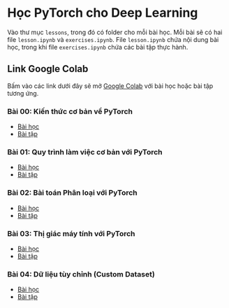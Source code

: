 <!-- markdownlint-disable MD013 -->
# Học PyTorch cho Deep Learning

Vào thư mục `lessons`, trong đó có folder cho mỗi bài học. Mỗi bài sẽ có hai file `lesson.ipynb` và `exercises.ipynb`. File `lesson.ipynb` chứa nội dung bài học, trong khi file `exercises.ipynb` chứa các bài tập thực hành.

## Link Google Colab

Bấm vào các link dưới đây sẽ mở [Google Colab](https://colab.research.google.com/) với bài học hoặc bài tập tương ứng.

### Bài 00: Kiến thức cơ bản về PyTorch

- [Bài học](https://colab.research.google.com/github/kilkuwu/pytorch-deep-learning/blob/main/lessons/00/lesson.ipynb)
- [Bài tập](https://colab.research.google.com/github/kilkuwu/pytorch-deep-learning/blob/main/lessons/00/exercises.ipynb)

### Bài 01: Quy trình làm việc cơ bản với PyTorch

- [Bài học](https://colab.research.google.com/github/kilkuwu/pytorch-deep-learning/blob/main/lessons/01/lesson.ipynb)
- [Bài tập](https://colab.research.google.com/github/kilkuwu/pytorch-deep-learning/blob/main/lessons/01/exercises.ipynb)

### Bài 02: Bài toán Phân loại với PyTorch

- [Bài học](https://colab.research.google.com/github/kilkuwu/pytorch-deep-learning/blob/main/lessons/02/lesson.ipynb)
- [Bài tập](https://colab.research.google.com/github/kilkuwu/pytorch-deep-learning/blob/main/lessons/02/exercises.ipynb)

### Bài 03: Thị giác máy tính với PyTorch

- [Bài học](https://colab.research.google.com/github/kilkuwu/pytorch-deep-learning/blob/main/lessons/03/lesson.ipynb)
- [Bài tập](https://colab.research.google.com/github/kilkuwu/pytorch-deep-learning/blob/main/lessons/03/exercises.ipynb)

### Bài 04: Dữ liệu tùy chỉnh (Custom Dataset)

- [Bài học](https://colab.research.google.com/github/kilkuwu/pytorch-deep-learning/blob/main/lessons/04/lesson.ipynb)
- [Bài tập](https://colab.research.google.com/github/kilkuwu/pytorch-deep-learning/blob/main/lessons/04/exercises.ipynb)